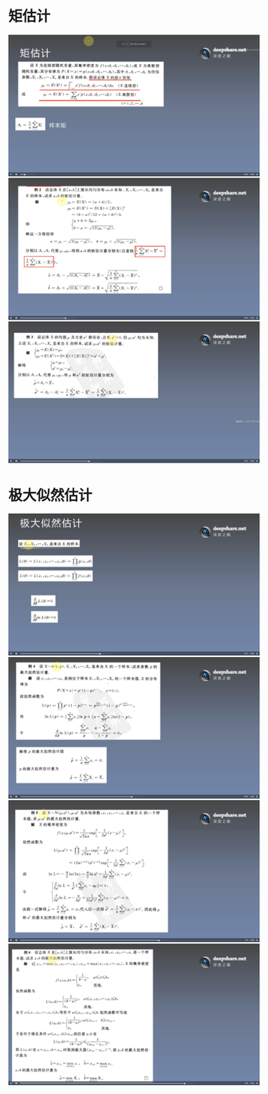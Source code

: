 # 矩估计
![](./img/3.4_1.png)
![](./img/3.4_2.png)
![](./img/3.4_3.png)
# 极大似然估计
![](./img/3.4_4.png)
![](./img/3.4_5.png)
![](./img/3.4_6.png)
![](./img/3.4_7.png)
